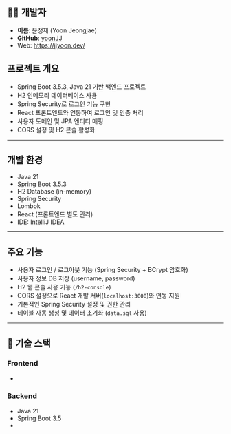 ## 🙋‍♂️ 개발자

- **이름**: 윤정재 (Yoon Jeongjae)  
- **GitHub**: [yoonJJ](https://github.com/yoonJJ)
- Web: https://jjyoon.dev/

## 프로젝트 개요
- Spring Boot 3.5.3, Java 21 기반 백엔드 프로젝트
- H2 인메모리 데이터베이스 사용
- Spring Security로 로그인 기능 구현
- React 프론트엔드와 연동하여 로그인 및 인증 처리
- 사용자 도메인 및 JPA 엔티티 매핑
- CORS 설정 및 H2 콘솔 활성화

---

## 개발 환경
- Java 21
- Spring Boot 3.5.3
- H2 Database (in-memory)
- Spring Security
- Lombok
- React (프론트엔드 별도 관리)
- IDE: IntelliJ IDEA

---

## 주요 기능
- 사용자 로그인 / 로그아웃 기능 (Spring Security + BCrypt 암호화)
- 사용자 정보 DB 저장 (username, password)
- H2 웹 콘솔 사용 가능 (`/h2-console`)
- CORS 설정으로 React 개발 서버(`localhost:3000`)와 연동 지원
- 기본적인 Spring Security 설정 및 권한 관리
- 테이블 자동 생성 및 데이터 초기화 (`data.sql` 사용)

---

## 🔧 기술 스택

### Frontend
- 

### Backend
- Java 21
- Spring Boot 3.5
- 

